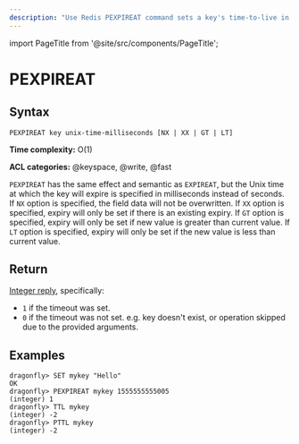 ```yaml
---
description: "Use Redis PEXPIREAT command sets a key's time-to-live in UNIX time."
---
```


import PageTitle from '@site/src/components/PageTitle';

# PEXPIREAT

<PageTitle title="Redis PEXPIREAT Command (Documentation) | Dragonfly" />

## Syntax

    PEXPIREAT key unix-time-milliseconds [NX | XX | GT | LT]

**Time complexity:** O(1)

**ACL categories:** @keyspace, @write, @fast

`PEXPIREAT` has the same effect and semantic as `EXPIREAT`, but the Unix time at
which the key will expire is specified in milliseconds instead of seconds.
If `NX` option is specified, the field data will not be overwritten.
If `XX` option is specified, expiry will only be set if there is an existing expiry.
If `GT` option is specified, expiry will only be set if new value is greater than current value.
If `LT` option is specified, expiry will only be set if the new value is less than current value.

## Return

[Integer reply](https://redis.io/docs/reference/protocol-spec/#integers), specifically:

- `1` if the timeout was set.
- `0` if the timeout was not set. e.g. key doesn't exist, or operation skipped due to the provided arguments.

## Examples

```shell
dragonfly> SET mykey "Hello"
OK
dragonfly> PEXPIREAT mykey 1555555555005
(integer) 1
dragonfly> TTL mykey
(integer) -2
dragonfly> PTTL mykey
(integer) -2
```
